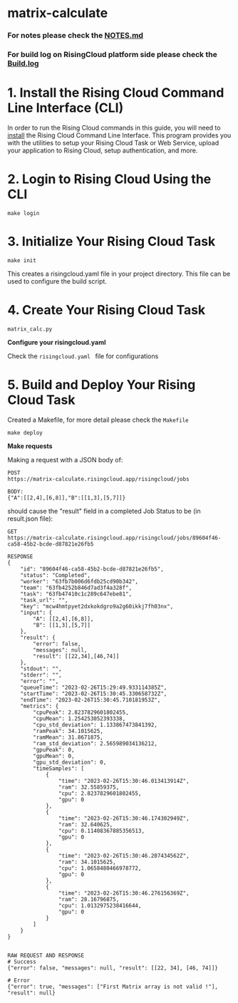 # matrix-calculate

### For notes please check the [NOTES.md](NOTES.md)
### For build log on RisingCloud platform side please check the [Build.log](Build.log)


# 1. Install the Rising Cloud Command Line Interface (CLI)
In order to run the Rising Cloud commands in this guide, you will need to [install](https://risingcloud.com/docs/install) the Rising Cloud Command Line Interface. This program provides you with the utilities to setup your Rising Cloud Task or Web Service, upload your application to Rising Cloud, setup authentication, and more.

# 2. Login to Rising Cloud Using the CLI
```shell
make login
```

# 3. Initialize Your Rising Cloud Task
```shell
make init
```

This creates a risingcloud.yaml file in your project directory. This file can be used to configure the build script.

# 4. Create Your Rising Cloud Task

```
matrix_calc.py
```

**Configure your risingcloud.yaml**

Check the `risingcloud.yaml ` file for configurations

# 5. Build and Deploy Your Rising Cloud Task

Created a Makefile, for more detail please check the `Makefile`

```shell
make deploy
```

**Make requests**

Making a request with a JSON body of:
```shell
POST
https://matrix-calculate.risingcloud.app/risingcloud/jobs

BODY:
{"A":[[2,4],[6,8]],"B":[[1,3],[5,7]]}
```

should cause the "result" field in a completed Job Status to be (in result.json file):

```shell
GET
https://matrix-calculate.risingcloud.app/risingcloud/jobs/89604f46-ca58-45b2-bcde-d87821e26fb5

RESPONSE
{
    "id": "89604f46-ca58-45b2-bcde-d87821e26fb5",
    "status": "Completed",
    "worker": "63fb7b006d6fdb25cd90b342",
    "team": "63fb4252b846d7ad3f4a328f",
    "task": "63fb47410c1c289c647ebe81",
    "task_url": "",
    "key": "mcw4hmtpyet2dxkokdgro9a2g60ikkj7fh03nx",
    "input": {
        "A": [[2,4],[6,8]],
        "B": [[1,3],[5,7]]
    },
    "result": {
        "error": false,
        "messages": null,
        "result": [[22,34],[46,74]]
    },
    "stdout": "",
    "stderr": "",
    "error": "",
    "queueTime": "2023-02-26T15:29:49.933114385Z",
    "startTime": "2023-02-26T15:30:45.330658732Z",
    "endTime": "2023-02-26T15:30:45.710181953Z",
    "metrics": {
        "cpuPeak": 2.8237829601802455,
        "cpuMean": 1.254253052393338,
        "cpu_std_deviation": 1.133867473841392,
        "ramPeak": 34.1015625,
        "ramMean": 31.8671875,
        "ram_std_deviation": 2.565989034136212,
        "gpuPeak": 0,
        "gpuMean": 0,
        "gpu_std_deviation": 0,
        "timeSamples": [
            {
                "time": "2023-02-26T15:30:46.013413914Z",
                "ram": 32.55859375,
                "cpu": 2.8237829601802455,
                "gpu": 0
            },
            {
                "time": "2023-02-26T15:30:46.174302949Z",
                "ram": 32.640625,
                "cpu": 0.11408367885356513,
                "gpu": 0
            },
            {
                "time": "2023-02-26T15:30:46.207434562Z",
                "ram": 34.1015625,
                "cpu": 1.0658480466978772,
                "gpu": 0
            },
            {
                "time": "2023-02-26T15:30:46.276156369Z",
                "ram": 28.16796875,
                "cpu": 1.0132975238416644,
                "gpu": 0
            }
        ]
    }
}


RAW REQUEST AND RESPONSE
# Success 
{"error": false, "messages": null, "result": [[22, 34], [46, 74]]}

# Error
{"error": true, "messages": ["First Matrix array is not valid !"], "result": null}
```